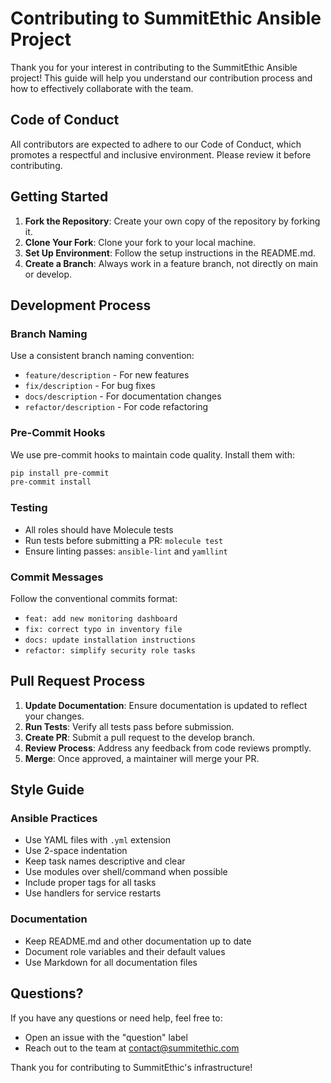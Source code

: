# Contributing to SummitEthic Ansible Project

Thank you for your interest in contributing to the SummitEthic Ansible project! This guide will help you understand our contribution process and how to effectively collaborate with the team.

## Code of Conduct

All contributors are expected to adhere to our Code of Conduct, which promotes a respectful and inclusive environment. Please review it before contributing.

## Getting Started

1. **Fork the Repository**: Create your own copy of the repository by forking it.
2. **Clone Your Fork**: Clone your fork to your local machine.
3. **Set Up Environment**: Follow the setup instructions in the README.md.
4. **Create a Branch**: Always work in a feature branch, not directly on main or develop.

## Development Process

### Branch Naming

Use a consistent branch naming convention:

- `feature/description` - For new features
- `fix/description` - For bug fixes
- `docs/description` - For documentation changes
- `refactor/description` - For code refactoring

### Pre-Commit Hooks

We use pre-commit hooks to maintain code quality. Install them with:

```bash
pip install pre-commit
pre-commit install
```

### Testing

- All roles should have Molecule tests
- Run tests before submitting a PR: `molecule test`
- Ensure linting passes: `ansible-lint` and `yamllint`

### Commit Messages

Follow the conventional commits format:

- `feat: add new monitoring dashboard`
- `fix: correct typo in inventory file`
- `docs: update installation instructions`
- `refactor: simplify security role tasks`

## Pull Request Process

1. **Update Documentation**: Ensure documentation is updated to reflect your changes.
2. **Run Tests**: Verify all tests pass before submission.
3. **Create PR**: Submit a pull request to the develop branch.
4. **Review Process**: Address any feedback from code reviews promptly.
5. **Merge**: Once approved, a maintainer will merge your PR.

## Style Guide

### Ansible Practices

- Use YAML files with `.yml` extension
- Use 2-space indentation
- Keep task names descriptive and clear
- Use modules over shell/command when possible
- Include proper tags for all tasks
- Use handlers for service restarts

### Documentation

- Keep README.md and other documentation up to date
- Document role variables and their default values
- Use Markdown for all documentation files

## Questions?

If you have any questions or need help, feel free to:

- Open an issue with the "question" label
- Reach out to the team at [contact@summitethic.com](mailto:contact@summitethic.com)

Thank you for contributing to SummitEthic's infrastructure!
